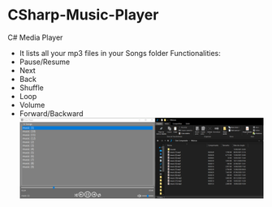 # CSharp-Music-Player
C# Media Player
 * It lists all your mp3 files in your Songs folder
Functionalities:
 * Pause/Resume
 * Next
 * Back
 * Shuffle
 * Loop
 * Volume
 * Forward/Backward
![ScreenShot](/screenshots/1.png)